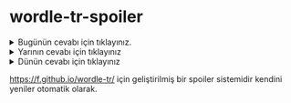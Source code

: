 # wordle-tr-spoiler

<details>
  <summary>Bugünün cevabı için tıklayınız.</summary>
  <br>
    <b> meles </b>
</details>

<details>
  <summary>Yarının cevabı için tıklayınız</summary>
  <br>
   <b> sanrı </b>
</details>

<details>
  <summary>Dünün cevabı için tıklayınız </summary>
  <br>
  <b> gayri </b>
</details>

https://f.github.io/wordle-tr/ için geliştirilmiş bir spoiler sistemidir kendini yeniler otomatik olarak.


